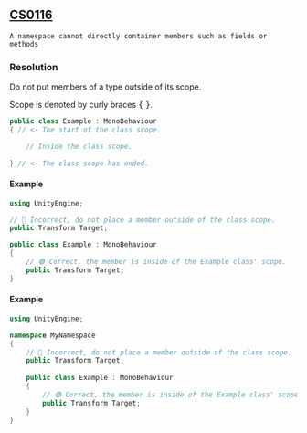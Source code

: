 ## [CS0116](https://learn.microsoft.com/en-us/dotnet/csharp/language-reference/compiler-messages/cs0116)

```
A namespace cannot directly container members such as fields or methods
```

### Resolution
Do not put members of a type outside of its scope.

Scope is denoted by curly braces <kbd>{</kbd> <kbd>}</kbd>.
```csharp
public class Example : MonoBehaviour
{ // <- The start of the class scope.

    // Inside the class scope.
    
} // <- The class scope has ended.
```

#### Example
```csharp
using UnityEngine;

// 🔴 Incorrect, do not place a member outside of the class scope.
public Transform Target;

public class Example : MonoBehaviour
{
    // 🟢 Correct, the member is inside of the Example class' scope.
    public Transform Target;
}
```

#### Example
```csharp
using UnityEngine;

namespace MyNamespace
{
    // 🔴 Incorrect, do not place a member outside of the class scope.
    public Transform Target;
    
    public class Example : MonoBehaviour
    {
        // 🟢 Correct, the member is inside of the Example class' scope.
        public Transform Target;
    }
}
```